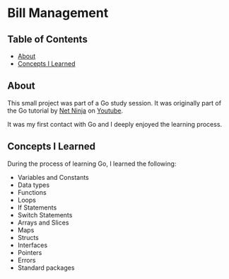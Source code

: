 # Bill Management

## Table of Contents

- [About](#about)
- [Concepts I Learned](#getting_started)

## About <a name = "about"></a>

This small project was part of a Go study session. It was originally part of the  Go tutorial by [Net Ninja](https://netninja.dev/) on [Youtube](https://youtube.com/playlist?list=PL4cUxeGkcC9gC88BEo9czgyS72A3doDeM).

It was my first contact with Go and I deeply enjoyed the learning process.

## Concepts I Learned <a name = "getting_started"></a>

During the process of learning Go, I learned the following:
- Variables and Constants
- Data types
- Functions
- Loops
- If Statements
- Switch Statements
- Arrays and Slices
- Maps
- Structs
- Interfaces
- Pointers
- Errors
- Standard packages



